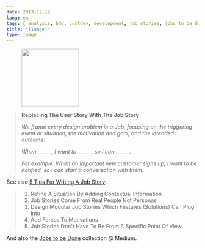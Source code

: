 ```yaml
---
date: 2013-12-12
lang: en
tags: [ analysis, bdd, custdev, development, job stories, jobs to be done, jtbd, personas, requirements, software, specifications, user stories, ux ]
title: "(image)"
type: image
---
```


<figure>
<a
href="https://hugo.ferreira.cc/replacing-the-user-story-with-the-job-story-we/attachment/280/"
rel="attachment"><img
src="https://hugo.ferreira.cc/wp-content/uploads/2013/12/tumblr_mxo51lOj021qz82meo1_1280-150x150.png"
width="150" height="150" /></a></figure>

> **Replacing The User Story With The Job Story**
>
> *We frame every design problem in a Job, focusing on the triggering
> event or situation, the motivation and goal, and the intended
> outcome:*
>
> *When \_\_\_\_\_ , I want to \_\_\_\_\_ , so I can \_\_\_\_\_ .*
>
> *For example: When an important new customer signs up, I want to be
> notified, so I can start a conversation with them.*

See also [5 Tips For Writing A Job
Story](http://alanklement.blogspot.pt/2013/09/5-tips-for-writing-job-story.html):

> 1.  Refine A Situation By Adding Contextual Information
> 2.  Job Stories Come From Real People Not Personas
> 3.  Design Modular Job Stories Which Features (Solutions) Can Plug
>     Into
> 4.  Add Forces To Motivations
> 5.  Job Stories Don't Have To Be From A Specific Point Of View

And also the [Jobs to be Done](https://medium.com/the-job-to-be-done)
collection @ Medium.

